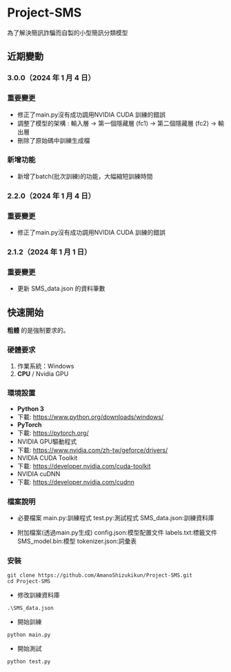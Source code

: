 # Project-SMS

為了解決簡訊詐騙而自製的小型簡訊分類模型


## 近期變動
### 3.0.0（2024 年 1 月 4 日）
### 重要變更
- 修正了main.py沒有成功調用NVIDIA CUDA 訓練的錯誤
- 調整了模型的架構 : 輸入層 → 第一個隱藏層 (fc1) → 第二個隱藏層 (fc2) → 輸出層
- 刪除了原始碼中訓練生成檔

### 新增功能
- 新增了batch(批次訓練)的功能，大幅縮短訓練時間

### 2.2.0（2024 年 1 月 4 日）
### 重要變更
- 修正了main.py沒有成功調用NVIDIA CUDA 訓練的錯誤

### 2.1.2（2024 年 1 月 1 日）
### 重要變更
- 更新 SMS_data.json 的資料筆數


## 快速開始
 **粗體** 的是強制要求的。
 
### 硬體要求
1. 作業系統：Windows
1. **CPU** / Nvidia GPU

### 環境設置
- **Python 3**
- 下載: https://www.python.org/downloads/windows/
- **PyTorch**
- 下載: https://pytorch.org/
- NVIDIA GPU驅動程式
- 下載: https://www.nvidia.com/zh-tw/geforce/drivers/
- NVIDIA CUDA Toolkit
- 下載: https://developer.nvidia.com/cuda-toolkit
- NVIDIA cuDNN
- 下載: https://developer.nvidia.com/cudnn

### 檔案說明
- 必要檔案
  main.py:訓練程式
  test.py:測試程式
  SMS_data.json:訓練資料庫
  
- 附加檔案(透過main.py生成)
  config.json:模型配置文件
  labels.txt:標籤文件
  SMS_model.bin:模型
  tokenizer.json:詞彙表

### 安裝
```shell
git clone https://github.com/AmanoShizukikun/Project-SMS.git
cd Project-SMS
```

- 修改訓練資料庫
```shell
.\SMS_data.json
```

- 開始訓練
```shell
python main.py
```

- 開始測試
```shell
python test.py
```
